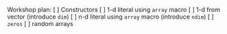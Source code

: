 Workshop plan:
[ ] Constructors
    [ ] 1-d literal using `array` macro
    [ ] 1-d from vector (introduce `dim`)
    [ ] n-d literal using `array` macro (introduce `ndim`)
    [ ] `zeros`
    [ ] random arrays